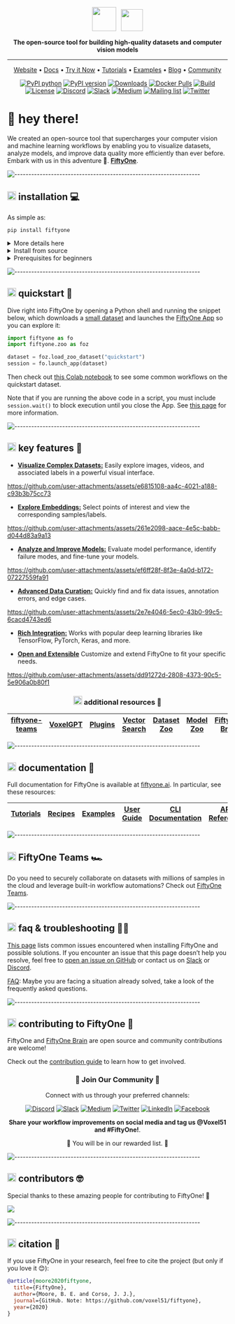 <div align="center">
<p align="center">

<!-- prettier-ignore -->
<img src="https://user-images.githubusercontent.com/25985824/106288517-2422e000-6216-11eb-871d-26ad2e7b1e59.png" height="55px"> &nbsp;
<img src="https://user-images.githubusercontent.com/25985824/106288518-24bb7680-6216-11eb-8f10-60052c519586.png" height="50px">

**The open-source tool for building high-quality datasets and computer vision
models**

---

<!-- prettier-ignore -->
<a href="https://voxel51.com/fiftyone">Website</a> •
<a href="https://voxel51.com/docs/fiftyone">Docs</a> •
<a href="https://colab.research.google.com/github/voxel51/fiftyone-examples/blob/master/examples/quickstart.ipynb">Try it Now</a> •
<a href="https://voxel51.com/docs/fiftyone/tutorials/index.html">Tutorials</a> •
<a href="https://github.com/voxel51/fiftyone-examples">Examples</a> •
<a href="https://voxel51.com/blog/">Blog</a> •
<a href="https://slack.voxel51.com">Community</a>

[![PyPI python](https://img.shields.io/pypi/pyversions/fiftyone)](https://pypi.org/project/fiftyone)
[![PyPI version](https://badge.fury.io/py/fiftyone.svg)](https://pypi.org/project/fiftyone)
[![Downloads](https://static.pepy.tech/badge/fiftyone)](https://pepy.tech/project/fiftyone)
[![Docker Pulls](https://badgen.net/docker/pulls/voxel51/fiftyone?icon=docker&label=pulls)](https://hub.docker.com/r/voxel51/fiftyone/)
[![Build](https://github.com/voxel51/fiftyone/workflows/Build/badge.svg?branch=develop&event=push)](https://github.com/voxel51/fiftyone/actions?query=workflow%3ABuild)
[![License](https://img.shields.io/badge/License-Apache%202.0-blue.svg)](LICENSE)
[![Discord](https://img.shields.io/badge/Discord-7289DA?logo=discord&logoColor=white)](https://discord.gg/fiftyone-community)
[![Slack](https://img.shields.io/badge/Slack-4A154B?logo=slack&logoColor=white)](https://slack.voxel51.com)
[![Medium](https://img.shields.io/badge/Medium-12100E?logo=medium&logoColor=white)](https://medium.com/voxel51)
[![Mailing list](http://bit.ly/2Md9rxM)](https://share.hsforms.com/1zpJ60ggaQtOoVeBqIZdaaA2ykyk)
[![Twitter](https://img.shields.io/twitter/follow/Voxel51?style=social)](https://twitter.com/voxel51)

</p>
</div>

# 👋 hey there!

We created an open-source tool that supercharges your computer vision and
machine learning workflows by enabling you to visualize datasets, analyze
models, and improve data quality more efficiently than ever before. Embark with
us in this adventure 🤝. **[FiftyOne](https://fiftyone.ai)**.

![------------------------------------------------------------------](https://github.com/user-attachments/assets/fb0573d0-bb56-40ff-9ae1-a5e8f62f5f42)

## <img src="https://user-images.githubusercontent.com/25985824/106288517-2422e000-6216-11eb-871d-26ad2e7b1e59.png" height="20px"> **installation** 💻

As simple as:

```shell
pip install fiftyone
```

<details>
<summary>More details here</summary>

**FiftyOne** supports Python 3.9 - 3.11. See the
[prerequisites section](#-prerequisites) for system specific information. We
provide two ways for being installed. The first one is through PyPI, and the
second is through a local installation. PyPI is the straight forward
installation method if you are not looking for any changes in the source code,
if you want to make changes to the source code, then a local installation is
recommended.

We strongly recommend that you install FiftyOne in a
[virtual environment](https://voxel51.com/docs/fiftyone/getting_started/virtualenv.html)
to maintain a clean workspace. The [prerequisites section](#-prerequisites)
also contains instructions for creating system specific virtual environments.

Installing the library from PyPI with `pip` is the easiest way to get started
with fiftyone. You can install the latest stable version of `fiftyone` via
`pip`:

Consult the
[installation guide](https://voxel51.com/docs/fiftyone/getting_started/install.html)
for troubleshooting and other information about getting up-and-running with
FiftyOne.

</details>

<details>
<summary>Install from source</summary>

To install from source, you need to clone the repository and install the
library using `pip` with editable mode enabled. The instructions below are for
macOS and Linux systems. Windows users may need to make adjustments. If you are
working in Google Colab, [skip to here](#source-installs-in-google-colab).

First, clone the repository:

```shell
git clone https://github.com/voxel51/fiftyone
cd fiftyone
```

Then run the install script:

```shell
# Mac or Linux
bash install.bash

# Windows
.\install.bat
```

**NOTE:** If you run into issues importing FiftyOne, you may need to add the
path to the cloned repository to your `PYTHONPATH`:

```shell
export PYTHONPATH=$PYTHONPATH:/path/to/fiftyone
```

**NOTE:** The install script adds to your `nvm` settings in your `~/.bashrc` or
`~/.bash_profile`, which is needed for installing and building the App

**NOTE:** When you pull in new changes to the App, you will need to rebuild it,
which you can do either by rerunning the install script or just running
`yarn build` in the `./app` directory.

### Upgrading your source installation

To upgrade an existing source installation to the bleeding edge, simply pull
the latest `develop` branch and rerun the install script:

```shell
git checkout develop
git pull
bash install.bash
```

### Developer installation

If you would like to
[contribute to FiftyOne](https://github.com/voxel51/fiftyone/blob/develop/CONTRIBUTING.md),
you should perform a developer installation using the `-d` flag of the install
script:

```shell
# Mac or Linux
bash install.bash -d

# Windows
.\install.bat -d
```

Although not required, developers typically prefer to configure their FiftyOne
installation to connect to a self-installed and managed instance of MongoDB,
which you can do by following
[these simple steps](https://docs.voxel51.com/user_guide/config.html#configuring-a-mongodb-connection).

### Source installs in Google Colab

You can install from source in
[Google Colab](https://colab.research.google.com) by running the following in a
cell and then **restarting the runtime**:

```shell
%%shell

git clone --depth 1 https://github.com/voxel51/fiftyone.git
cd fiftyone

# Mac or Linux
bash install.bash

# Windows
.\install.bat
```

### Generating documentation

See the
[docs guide](https://github.com/voxel51/fiftyone/blob/develop/docs/README.md)
for information on building and contributing to the documentation.

### Uninstallation

You can uninstall FiftyOne as follows:

```shell
pip uninstall fiftyone fiftyone-brain fiftyone-db
```

</details>

<div id='-prerequisites'/>

<details>
<summary>Prerequisites for beginners</summary>

## <img src="https://user-images.githubusercontent.com/25985824/106288517-2422e000-6216-11eb-871d-26ad2e7b1e59.png" height="20px"> prerequisites for beginners 🧸

**FiftyOne** supports Python 3.9 - 3.11. To get started, select the guide for
your operating system or environment, if you are an experienced developer you
can skip this section. If you are looking for scaling solution to be installed
in Cloud Enterprise Systems, please take a look of **FiftyOne Teams**
[here](https://voxel51.com/book-a-demo/)

<details>
<summary>Windows</summary>

<div id='-prerequisites_windows'/>

### 1. Install Python and Git

#### 1.1 Install Python

**Note:** ⚠️ The version of Python that is available in the Microsoft Store is
**not recommended**.

Download a Python installer from
[python.org](https://www.python.org/downloads/). Choose Python **3.9**,
**3.10**, or **3.11** and make sure to pick a **64-bit** version. For example,
this
[Python 3.10.11 installer](https://www.python.org/ftp/python/3.10.11/python-3.10.11-amd64.exe).
Double-click on the installer to run it, and follow the steps in the installer.

-   **Check the box to add Python to your PATH**, and to install py.
-   At the end of the installer, there is an option to **disable the PATH
    length limit**. It is recommended to click this.

#### 1.2 Install Git

Download Git from [this link](https://git-scm.com/download/win). Double-click
on the installer to run it, and follow the steps in the installer.

### 2. Install Microsoft Visual C++ Redistributable and FFmpeg (Optional)

Download
[Microsoft Visual C++ Redistributable](https://learn.microsoft.com/en-us/cpp/windows/latest-supported-vc-redist).
Double-click on the installer to run it, and follow the steps in the installer.

#### Install FFmpeg

Download FFmpeg binary from [here](https://ffmpeg.org/download.html). Set
FFmpeg's path (e.g., C:\ffmpeg\bin) to the PATH environmental variable on
Windows.

### 3. Create a Virtual Environment

-   Press `Win + R`. type `cmd`, and press `Enter`. Alternatively, search
    **Command Prompt** in the Start Menu.
-   Navigate to your project. ` cd C:\path\to\your\project`
-   Create the environment `python -m venv fiftyone_env`
-   Activate the environment typing this in the command line window
    `fiftyone_env\Scripts\activate`
-   After activation, your command prompt should change and show the name of
    the virtual environment `(fiftyon_env) C:\path\to\your\project`
-   Now you are ready to install **FiftyOne**. Full instructions can be found
    [here](#-installation).
-   Once you want to deactivate your environment, just type `deactivate`

</details>

<details>
<summary>Linux</summary>

<div id='-prerequisites_linux'/>

### 1. Install Python and Git

You may need to install some additional libraries on Ubuntu Linux. These steps
work on a clean install of Ubuntu Desktop 24.04, and should also work on Ubuntu
24.04 and 22.04, and on Ubuntu Server.

```shell
sudo apt-get update
sudo apt-get upgrade
sudo apt-get install python3-venv build-essential python3-dev git-all libgl1-mesa-dev ffmpeg
```

-   On Linux, you will need at least the `openssl` and `libcurl` packages.
-   On Debian-based distributions, you will need to install `libcurl4`
    or`libcurl3` instead of `libcurl`, depending on the age of your
    distribution.

    For example:

```shell
# Ubuntu
sudo apt install libcurl4 openssl

# Fedora
sudo dnf install libcurl openssl
```

### 2. Create and activate the Virtual Environment

```shell
python3 -m venv fiftyone_env
source fiftyone_env/bin/activate
```

Now you are ready to install **FiftyOne**. Full instructions can be found
[here](#-installation)

</details>

<details>
<summary>MacOS</summary>

<div id='-prerequisites_macos'/>

### 1. Install Xcode Command Line Tools

```shell
xcode-select --install
```

### 2. Install Homebrew

```shell
/bin/bash -c "$(curl -fsSL https://raw.githubusercontent.com/Homebrew/install/HEAD/install.sh)"
```

After you install it, follow the instructions from the Homebrew installation to
set it up.

### 3. Install Python and dependencies

```shell
brew install python@3.9
brew install protobuf

# optional but recommendeded for full video dataset support
brew install ffmpeg
```

### 4. Create and activate the Virtual Environment

```shell
python3 -m venv fiftyone_env
source fiftyone_env/bin/activate
```

Now you are ready to install **FiftyOne**. Full instructions can be found
[here](#-installation).

</details>

<details>
<summary>Docker</summary>

<div id='-prerequisites_docker'/>

Refer to
[these instructions](https://voxel51.com/docs/fiftyone/environments/index.html#docker)
to see how to build and run Docker images containing source or release builds
of FiftyOne.

</details>

<div align="center">
<p align="center">

| [Windows](#-prerequisites_windows) | [Linux](#-prerequisites_linux) | [macOS](#-prerequisites_macos) | [Docker](#-prerequisites_docker) |
| ---------------------------------- | ------------------------------ | ------------------------------ | -------------------------------- |

</p>
</div>

**Important Notes:** Remember, you will need...

-   [Python](https://www.python.org) (3.9 - 3.11)
-   [Node.js](https://nodejs.org) - on Linux, we recommend using
    [nvm](https://github.com/nvm-sh/nvm) to install an up-to-date version.
-   [Yarn](https://yarnpkg.com) - once Node.js is installed, you can
    [enable Yarn](https://yarnpkg.com/getting-started/install) via
    `corepack enable`

</details>

![------------------------------------------------------------------](https://github.com/user-attachments/assets/fb0573d0-bb56-40ff-9ae1-a5e8f62f5f42)

## <img src="https://user-images.githubusercontent.com/25985824/106288517-2422e000-6216-11eb-871d-26ad2e7b1e59.png" height="20px"> **quickstart** 🚀

Dive right into FiftyOne by opening a Python shell and running the snippet
below, which downloads a
[small dataset](https://voxel51.com/docs/fiftyone/user_guide/dataset_zoo/datasets.html#quickstart)
and launches the
[FiftyOne App](https://voxel51.com/docs/fiftyone/user_guide/app.html) so you
can explore it:

```py
import fiftyone as fo
import fiftyone.zoo as foz

dataset = foz.load_zoo_dataset("quickstart")
session = fo.launch_app(dataset)
```

Then check out
[this Colab notebook](https://colab.research.google.com/github/voxel51/fiftyone-examples/blob/master/examples/quickstart.ipynb)
to see some common workflows on the quickstart dataset.

Note that if you are running the above code in a script, you must include
`session.wait()` to block execution until you close the App. See
[this page](https://voxel51.com/docs/fiftyone/user_guide/app.html#creating-a-session)
for more information.

![------------------------------------------------------------------](https://github.com/user-attachments/assets/fb0573d0-bb56-40ff-9ae1-a5e8f62f5f42)

## <img src="https://user-images.githubusercontent.com/25985824/106288517-2422e000-6216-11eb-871d-26ad2e7b1e59.png" height="20px"> **key features** 🔑

-   **[Visualize Complex Datasets:](https://docs.voxel51.com/user_guide/app.html)**
    Easily explore images, videos, and associated labels in a powerful visual
    interface.

https://github.com/user-attachments/assets/e6815108-aa4c-4021-a188-c93b3b75cc73

-   **[Explore Embeddings:](https://docs.voxel51.com/user_guide/app.html#embeddings-panel)**
    Select points of interest and view the corresponding samples/labels.

https://github.com/user-attachments/assets/261e2098-aace-4e5c-babb-d044d83a9a13

-   **[Analyze and Improve Models:](https://docs.voxel51.com/user_guide/evaluation.html)**
    Evaluate model performance, identify failure modes, and fine-tune your
    models.

https://github.com/user-attachments/assets/ef6ff28f-8f3e-4a0d-b172-07227559fa91

-   **[Advanced Data Curation:](https://docs.voxel51.com/brain.html)** Quickly
    find and fix data issues, annotation errors, and edge cases.

https://github.com/user-attachments/assets/2e7e4046-5ec0-43b0-99c5-6cacd4743ed6

-   **[Rich Integration:](https://docs.voxel51.com/integrations/index.html)**
    Works with popular deep learning libraries like TensorFlow, PyTorch, Keras,
    and more.

-   **[Open and Extensible](https://docs.voxel51.com/plugins/index.html)**
    Customize and extend FiftyOne to fit your specific needs.

https://github.com/user-attachments/assets/dd91272d-2808-4373-90c5-5e906a0b80f1

<div align="center">
<p align="center">

### <img src="https://user-images.githubusercontent.com/25985824/106288517-2422e000-6216-11eb-871d-26ad2e7b1e59.png" height="20px"> additional resources 🚁

| [fiftyone-teams](#-teams) | [VoxelGPT](https://github.com/voxel51/voxelgpt) | [Plugins](https://voxel51.com/plugins/) | [Vector Search](https://voxel51.com/blog/the-computer-vision-interface-for-vector-search/) | [Dataset Zoo](https://docs.voxel51.com/dataset_zoo/index.html) | [Model Zoo](https://docs.voxel51.com/model_zoo/index.html) | [FiftyOne Brain](https://docs.voxel51.com/brain.html) |
| ------------------------- | ----------------------------------------------- | --------------------------------------- | ------------------------------------------------------------------------------------------ | -------------------------------------------------------------- | ---------------------------------------------------------- | ----------------------------------------------------- |

</p>
</div>

![------------------------------------------------------------------](https://github.com/user-attachments/assets/fb0573d0-bb56-40ff-9ae1-a5e8f62f5f42)

<div id='-documentation'/>

## <img src="https://user-images.githubusercontent.com/25985824/106288517-2422e000-6216-11eb-871d-26ad2e7b1e59.png" height="20px"> documentation 🪪

Full documentation for FiftyOne is available at
[fiftyone.ai](https://fiftyone.ai). In particular, see these resources:

<div align="center">
<p align="center">

| [Tutorials](https://voxel51.com/docs/fiftyone/tutorials/index.html) | [Recipes](https://voxel51.com/docs/fiftyone/recipes/index.html) | [Examples](https://github.com/voxel51/fiftyone-examples) | [User Guide](https://voxel51.com/docs/fiftyone/user_guide/index.html) | [CLI Documentation](https://voxel51.com/docs/fiftyone/cli/index.html) | [API Reference](https://voxel51.com/docs/fiftyone/api/fiftyone.html) |
| ------------------------------------------------------------------- | --------------------------------------------------------------- | -------------------------------------------------------- | --------------------------------------------------------------------- | --------------------------------------------------------------------- | -------------------------------------------------------------------- |

</p>
</div>

![------------------------------------------------------------------](https://github.com/user-attachments/assets/fb0573d0-bb56-40ff-9ae1-a5e8f62f5f42)

<div id='-teams'/>

## <img src="https://user-images.githubusercontent.com/25985824/106288517-2422e000-6216-11eb-871d-26ad2e7b1e59.png" height="20px"> FiftyOne Teams 🏎️

Do you need to securely collaborate on datasets with millions of samples in the
cloud and leverage built-in workflow automations? Check out
[FiftyOne Teams](https://github.com/voxel51/fiftyone-teams).

![------------------------------------------------------------------](https://github.com/user-attachments/assets/fb0573d0-bb56-40ff-9ae1-a5e8f62f5f42)

## <img src="https://user-images.githubusercontent.com/25985824/106288517-2422e000-6216-11eb-871d-26ad2e7b1e59.png" height="20px"> faq & troubleshooting ⛓️‍💥

[This page](https://docs.voxel51.com/getting_started/troubleshooting.html)
lists common issues encountered when installing FiftyOne and possible
solutions. If you encounter an issue that this page doesn’t help you resolve,
feel free to
[open an issue on GitHub](https://github.com/voxel51/fiftyone/issues) or
contact us on [Slack](https://slack.voxel51.com/) or
[Discord](https://discord.gg/fiftyone-community).

[FAQ](https://docs.voxel51.com/faq/index.html): Maybe you are facing a
situation already solved, take a look of the frequently asked questions.

![------------------------------------------------------------------](https://github.com/user-attachments/assets/fb0573d0-bb56-40ff-9ae1-a5e8f62f5f42)

<div id='-contributing'/>

## <img src="https://user-images.githubusercontent.com/25985824/106288517-2422e000-6216-11eb-871d-26ad2e7b1e59.png" height="20px"> contributing to FiftyOne 🧡

FiftyOne and [FiftyOne Brain](https://github.com/voxel51/fiftyone-brain) are
open source and community contributions are welcome!

Check out the
[contribution guide](https://github.com/voxel51/fiftyone/blob/develop/CONTRIBUTING.md)
to learn how to get involved.

<div align="center">
<p align="center">

### 🤝 **Join Our Community** 🤝

Connect with us through your preferred channels:

[![Discord](https://img.shields.io/badge/Discord-7289DA?logo=discord&logoColor=white)](https://discord.gg/fiftyone-community)
[![Slack](https://img.shields.io/badge/Slack-4A154B?logo=slack&logoColor=white)](https://slack.voxel51.com)
[![Medium](https://img.shields.io/badge/Medium-12100E?logo=medium&logoColor=white)](https://medium.com/voxel51)
[![Twitter](https://img.shields.io/badge/Twitter-1DA1F2?logo=twitter&logoColor=white)](https://twitter.com/voxel51)
[![LinkedIn](https://img.shields.io/badge/LinkedIn-0077B5?logo=linkedin&logoColor=white)](https://www.linkedin.com/company/voxel51)
[![Facebook](https://img.shields.io/badge/Facebook-1877F2?logo=facebook&logoColor=white)](https://www.facebook.com/voxel51)

**Share your workflow improvements on social media and tag us @Voxel51 and
#FiftyOne!**.

🎊 You will be in our rewarded list. 🎊

</p>
</div>

![------------------------------------------------------------------](https://github.com/user-attachments/assets/fb0573d0-bb56-40ff-9ae1-a5e8f62f5f42)

<div id='-contributors'/>

## <img src="https://user-images.githubusercontent.com/25985824/106288517-2422e000-6216-11eb-871d-26ad2e7b1e59.png" height="20px"> contributors 🤓

Special thanks to these amazing people for contributing to FiftyOne! 🙌

<a href="https://github.com/voxel51/fiftyone/graphs/contributors">
  <img src="https://contrib.rocks/image?repo=voxel51/fiftyone" />
</a>

![------------------------------------------------------------------](https://github.com/user-attachments/assets/fb0573d0-bb56-40ff-9ae1-a5e8f62f5f42)

<div id='-citation'/>

## <img src="https://user-images.githubusercontent.com/25985824/106288517-2422e000-6216-11eb-871d-26ad2e7b1e59.png" height="20px"> citation 📖

If you use FiftyOne in your research, feel free to cite the project (but only
if you love it 😊):

```bibtex
@article{moore2020fiftyone,
  title={FiftyOne},
  author={Moore, B. E. and Corso, J. J.},
  journal={GitHub. Note: https://github.com/voxel51/fiftyone},
  year={2020}
}
```
